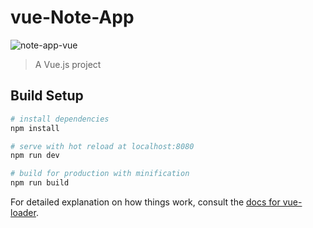 # vue-Note-App

![note-app-vue](https://user-images.githubusercontent.com/77610660/201971135-3c1a335a-8a77-43a9-b756-1da94d057116.png)


> A Vue.js project

## Build Setup

``` bash
# install dependencies
npm install

# serve with hot reload at localhost:8080
npm run dev

# build for production with minification
npm run build
```

For detailed explanation on how things work, consult the [docs for vue-loader](http://vuejs.github.io/vue-loader).
